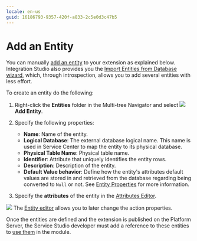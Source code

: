 ```yaml
---
locale: en-us
guid: 16186793-9357-420f-a833-2c5e0d3c47b5
---
```


# Add an Entity

You can manually [add an entity](<entity-define.md>) to your extension as explained below. Integration Studio also provides you the [Import Entities from Database wizard](<entity-import-from-database.md>), which, through introspection, allows you to add several entities with less effort.  

To create an entity do the following:

1. Right-click the **Entities** folder in the Multi-tree Navigator and select ![](images/entity.gif) **Add Entity**.

1. Specify the following properties:

    * **Name**: Name of the entity.
    * **Logical Database**: The external database logical name. This name is used in Service Center to map the entity to its physical database.
    * **Physical Table Name**: Physical table name.
    * **Identifier**: Attribute that uniquely identifies the entity rows.
    * **Description**: Description of the entity.
    * **Default Value behavior**: Define how the entity's attributes default values are stored in and retrieved from the database regarding being converted to `Null` or not. See [Entity Properties](<../../../ref/integration-studio/element-property/entity.md>) for more information.

1. Specify the **attributes** of the entity in the [Attributes Editor](<../../../ref/integration-studio/editor/attributes.md>).

![](images/tip.gif) The [Entity editor](<../../../ref/integration-studio/editor/entity.md>) allows you to later change the action properties.

Once the entities are defined and the extension is published on the Platform Server, the Service Studio developer must add a reference to these entities to [use them](<../extension-life-cycle/extension-use.md>) in the module.
